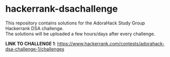 # hackerrank-dsachallenge
This repository contains solutions for the AdoraHack Study Group Hackerrank DSA challenge. <br>
The solutions will be uploaded a few hours/days after every challenge. 

**LINK TO CHALLENGE 1**: https://www.hackerrank.com/contests/adorahack-dsa-challenge-1/challenges
